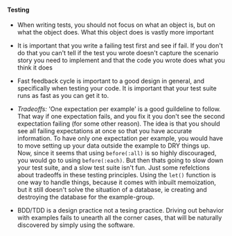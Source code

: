#### Testing

- When writing tests, you should not focus on what an object is, but on what the object does. What this object does is vastly more important

- It is important that you write a failing test first and see if fail. If you don't do that you can't tell if the test you wrote doesn't capture the scenario story you need to implement and that the code you wrote does what you think it does

- Fast feedback cycle is important to a good design in general, and specifically when testing your code. It is important that your test suite runs as fast as you can get it to. 

- *Tradeoffs:* 'One expectation per example' is a good guildeline to follow. That way if one expectation fails, and you fix it you don't see the second expectation failing (for some other reason). The idea is that you should see all failing expectations at once so that you have accurate information. To have only one expectation per example, you would have to move setting up your data outside the example to DRY things up. Now, since it seems that using `before(:all)` is so highly discouraged, you would go to using `before(:each)`. But then thats going to slow down your test suite, and a slow test suite isn't fun. Just some refelctions about tradeoffs in these testing principles. Using the `let()` function is one way to handle things, because it comes with inbuilt memoization, but it still doesn't solve the situation of a database, ie creating and destroying the database for the example-group.

- BDD/TDD is a design practice not a tesing practice. Driving out behavior with examples fails to unearth all the corner cases, that will be naturally discovered by simply using the software. 
